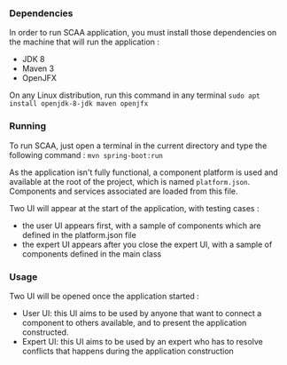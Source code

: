 ### Dependencies

In order to run SCAA application, you must install those dependencies on the machine that
will run the application :
- JDK 8
- Maven 3
- OpenJFX 

On any Linux distribution, run this command in any terminal ```sudo apt install openjdk-8-jdk maven openjfx```

### Running

To run SCAA, just open a terminal in the current directory and type the following command :
```mvn spring-boot:run```

As the application isn't fully functional, a component platform is used and available at
the root of the project, which is named ```platform.json```. Components and services
associated are loaded from this file. 

Two UI will appear at the start of the application, with testing cases :
- the user UI appears first, with a sample of components which are defined in the platform.json file
- the expert UI appears after you close the expert UI, with a sample of components defined in the main class

### Usage

Two UI will be opened once the application started :
- User UI: this UI aims to be used by anyone that want to connect a component to others 
available, and to present the application constructed.
- Expert UI: this UI aims to be used by an expert who has to resolve conflicts
that happens during the application construction
